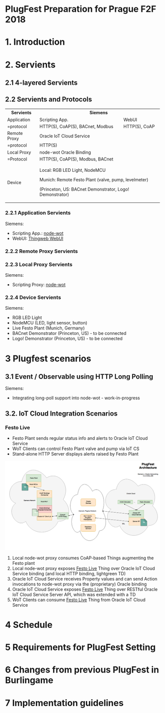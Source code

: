 # PlugFest Preparation for Prague F2F 2018

# 1. Introduction

# 2. Servients

## 2.1 4-layered Servients

## 2.2 Servients and Protocols

<table>
	<tbody>
		<tr>
			<th>Servients</th>
			<th colspan="2">Siemens</th>
		</tr>
		<tr>
			<td>Application</td>
			<td>Scripting App.</td>
			<td>WebUI</td>
		</tr>
		<tr>
			<td>=protocol</td>
			<td>HTTP(S), CoAP(S), BACnet, Modbus</td>
			<td>HTTP(S), CoAP</td>
		</tr>
		<tr>
			<td>Remote Proxy</td>
			<td colspan="2">Oracle IoT Cloud Service</td>
		</tr>
		<tr>
			<td>=protocol</td>
			<td colspan="2">HTTP(S)</td>
		</tr>
		<tr>
			<td>Local Proxy</td>
			<td colspan="2">node-wot Oracle Binding</td>
		</tr>
		<tr>
			<td>=Protocol</td>
			<td colspan="2">HTTP(S), CoAP(S), Modbus, BACnet</td>
		</tr>
		<tr>
			<td>Device</td>
			<td colspan="2">
        <p>Local: RGB LED Light, NodeMCU</p>
    		<p>Munich: Remote Festo Plant (valve, pump, levelmeter)</p>
    		<p>(Princeton, US: BACnet Demonstrator, Logo! Demonstrator)</p>
			</td>
		</tr>
	</tbody>
</table>

### 2.2.1 Application Servients

Siemens:
 - Scripting App.: [node-wot](https://github.com/thingweb/node-wot)
 - WebUI: [Thingweb WebUI](https://github.com/mkovatsc/wot-webui)

### 2.2.2 Remote Proxy Servients

### 2.2.3 Local Proxy Servients

Siemens:
 - Scripting Proxy: [node-wot](https://github.com/thingweb/node-wot)

### 2.2.4 Device Servients

Siemens:
 - RGB LED Light
 - NodeMCU (LED, light sensor, button)
 - Live Festo Plant (Munich, Germany)
 - BACnet Demonstrator (Princeton, US) - to be connected
 - Logo! Demonstrator (Princeton, US) - to be connected

# 3 Plugfest scenarios

## 3.1 Event / Observable using HTTP Long Polling

Siemens:
 - Integrating long-poll support into node-wot - work-in-progress

## 3.2. IoT Cloud Integration Scenarios

### Festo Live
- Festo Plant sends regular status info and alerts to Oracle IoT Cloud Service
- WoT Clients can control Festo Plant valve and pump via IoT CS
- Stand-alone HTTP Server displays alerts raised by Festo Plant

<img src="images/plugfest-prague-2018-siemens-festolive.png"/>

1. Local node-wot proxy consumes CoAP-based Things augmenting the Festo plant
2. Local node-wot proxy exposes [Festo Live](https://github.com/w3c/wot/blob/master/plugfest/2018-prague/TDs/SiemensTDs/FestoLive.jsonld) Thing over Oracle IoT Cloud Service binding (and local HTTP binding, lightgreen TD)
3. Oracle IoT Cloud Service receives Property values and can send Action invocations to node-wot proxy via the (proprietary) Oracle binding
4. Oracle IoT Cloud Service exposes [Festo Live](https://github.com/w3c/wot/blob/master/plugfest/2018-prague/TDs/SiemensTDs/FestoLive.jsonld) Thing over RESTful Oracle IoT Cloud Service Server API, which was extended with a TD
5. WoT Clients can consume [Festo Live](https://github.com/w3c/wot/blob/master/plugfest/2018-prague/TDs/SiemensTDs/FestoLive.jsonld) Thing from Oracle IoT Cloud Service

# 4 Schedule

# 5 Requirements for PlugFest Setting

# 6 Changes from previous PlugFest in Burlingame

# 7 Implementation guidelines
